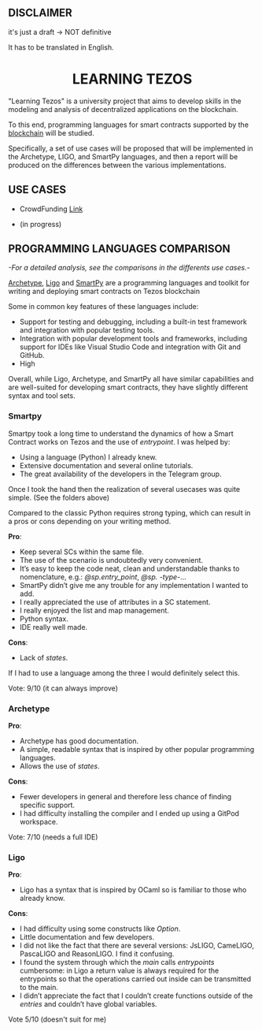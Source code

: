
## DISCLAIMER

  

it's just a draft -> NOT definitive

  

It has to be translated in English.

  

# <center>LEARNING TEZOS<center>

"Learning Tezos" is a university project that aims to develop skills in the modeling and analysis of decentralized applications on the blockchain.

To this end, programming languages for smart contracts supported by the [blockchain](https://tezos.com/) will be studied.

Specifically, a set of use cases will be proposed that will be implemented in the Archetype, LIGO, and SmartPy languages, and then a report will be produced on the differences between the various implementations.
  

## USE CASES

* CrowdFunding [Link](https://github.com/TheMastro-11/LearningTezos/tree/contracts/CrowdFunding)

* (in progress)

  

## PROGRAMMING LANGUAGES COMPARISON

*-For a detailed analysis, see the comparisons in the differents use cases.-*
  
[Archetype](https://archetype-lang.org/), [Ligo](https://tezos.com/developers/ligo/) and [SmartPy](https://smartpy.io/) are a programming languages and toolkit for writing and deploying smart contracts on Tezos blockchain

Some in common key features of these languages include:
* Support for testing and debugging, including a built-in test framework and integration with popular testing tools.
* Integration with popular development tools and frameworks, including support for IDEs like Visual Studio Code and integration with Git and GitHub.
* High

Overall, while Ligo, Archetype, and SmartPy all have similar capabilities and are well-suited for developing smart contracts, they have slightly different syntax and tool sets.

### Smartpy 
Smartpy took a long time to understand the dynamics of how a Smart Contract works on Tezos and the use of *entrypoint*.
I was helped by:
* Using a language (Python) I already knew.
* Extensive documentation and several online tutorials.
* The great availability of the developers in the Telegram group.

Once I took the hand then the realization of several usecases was quite simple. (See the folders above)

Compared to the classic Python requires strong typing, which can result in a pros or cons depending on your writing method.

**Pro**:
* Keep several SCs within the same file.
* The use of the scenario is undoubtedly very convenient.
* It’s easy to keep the code neat, clean and understandable thanks to nomenclature, e.g.: *@sp.entry_point*, *@sp. -type-*...
* SmartPy didn’t give me any trouble for any implementation I wanted to add.
* I really appreciated the use of attributes in a SC statement.
* I really enjoyed the list and map management.
* Python syntax.
* IDE really well made.

**Cons**:
* Lack of *states*.

If I had to use a language among the three I would definitely select this.

Vote: 9/10 (it can always improve)

### Archetype
**Pro**:
* Archetype has good documentation.
* A simple, readable syntax that is inspired by other popular programming languages.
* Allows the use of *states*. 

**Cons**:
* Fewer developers in general and therefore less chance of finding specific support.
* I had difficulty installing the compiler and I ended up using a GitPod workspace.

Vote: 7/10 (needs a full IDE) 

### Ligo
**Pro**:
* Ligo has a syntax that is inspired by OCaml so is familiar to those who already know.

**Cons**:
* I had difficulty using some constructs like *Option*.
* Little documentation and few developers.
* I did not like the fact that there are several versions: JsLIGO, CameLIGO, PascaLIGO and ReasonLIGO. I find it confusing.
* I found the system through which the *main* calls *entrypoints* cumbersome: in Ligo a return value is always required for the entrypoints so that the operations carried out inside can be transmitted to the main.
* I didn’t appreciate the fact that I couldn’t create functions outside of the *entries* and couldn’t have global variables.

Vote 5/10 (doesn't suit for me)

